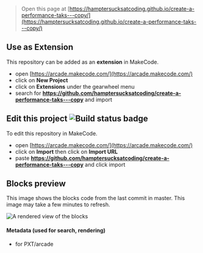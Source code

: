  


> Open this page at [https://hamptersucksatcoding.github.io/create-a-performance-taks---copy/](https://hamptersucksatcoding.github.io/create-a-performance-taks---copy/)

## Use as Extension

This repository can be added as an **extension** in MakeCode.

* open [https://arcade.makecode.com/](https://arcade.makecode.com/)
* click on **New Project**
* click on **Extensions** under the gearwheel menu
* search for **https://github.com/hamptersucksatcoding/create-a-performance-taks---copy** and import

## Edit this project ![Build status badge](https://github.com/hamptersucksatcoding/create-a-performance-taks---copy/workflows/MakeCode/badge.svg)

To edit this repository in MakeCode.

* open [https://arcade.makecode.com/](https://arcade.makecode.com/)
* click on **Import** then click on **Import URL**
* paste **https://github.com/hamptersucksatcoding/create-a-performance-taks---copy** and click import

## Blocks preview

This image shows the blocks code from the last commit in master.
This image may take a few minutes to refresh.

![A rendered view of the blocks](https://github.com/hamptersucksatcoding/create-a-performance-taks---copy/raw/master/.github/makecode/blocks.png)

#### Metadata (used for search, rendering)

* for PXT/arcade
<script src="https://makecode.com/gh-pages-embed.js"></script><script>makeCodeRender("{{ site.makecode.home_url }}", "{{ site.github.owner_name }}/{{ site.github.repository_name }}");</script>
